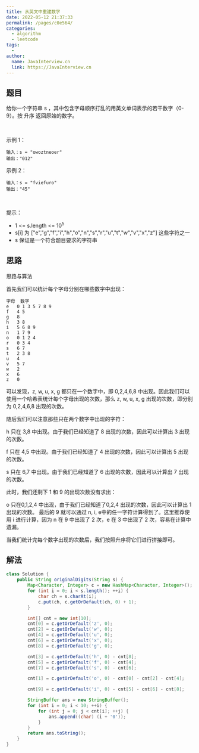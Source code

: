 ```yaml
---
title: 从英文中重建数字
date: 2022-05-12 21:37:33
permalink: /pages/c0e564/
categories:
  - algorithm
  - leetcode
tags:
  - 
author: 
  name: JavaInterview.cn
  link: https://JavaInterview.cn
---
```




## 题目
给你一个字符串 s ，其中包含字母顺序打乱的用英文单词表示的若干数字（0-9）。按 升序 返回原始的数字。

 

示例 1：

    输入：s = "owoztneoer"
    输出："012"
示例 2：

    输入：s = "fviefuro"
    输出："45"
 

提示：

- 1 <= s.length <= 10<sup>5</sup>
- s[i] 为 ["e","g","f","i","h","o","n","s","r","u","t","w","v","x","z"] 这些字符之一
- s 保证是一个符合题目要求的字符串



## 思路

思路与算法

首先我们可以统计每个字母分别在哪些数字中出现：

    字母	数字
    e	0 1 3 5 7 8 9
    f	4 5
    g	8
    h	3 8
    i	5 6 8 9
    n	1 7 9
    o	0 1 2 4
    r	0 3 4
    s	6 7
    t	2 3 8
    u	4
    v	5 7
    w	2
    x	6
    z	0
可以发现，z, w, u, x, g 都只在一个数字中，即 0,2,4,6,8 中出现。因此我们可以使用一个哈希表统计每个字母出现的次数，那么 z, w, u, x, g 出现的次数，即分别为 0,2,4,6,8 出现的次数。

随后我们可以注意那些只在两个数字中出现的字符：

h 只在 3,8 中出现。由于我们已经知道了 8 出现的次数，因此可以计算出 3 出现的次数。

f 只在 4,5 中出现。由于我们已经知道了 4 出现的次数，因此可以计算出 5 出现的次数。

s 只在 6,7 中出现。由于我们已经知道了 6 出现的次数，因此可以计算出 7 出现的次数。

此时，我们还剩下 1 和 9 的出现次数没有求出：

o 只在0,1,2,4 中出现，由于我们已经知道了0,2,4 出现的次数，因此可以计算出 1
出现的次数。 最后的 9 就可以通过 n, i, e中的任一字符计算得到了。这里推荐使用 i
进行计算，因为 n 在 9 中出现了 2 次，e 在 3 中出现了 2 次，容易在计算中遗漏。

当我们统计完每个数字出现的次数后，我们按照升序将它们进行拼接即可。

## 解法
```java
class Solution {
    public String originalDigits(String s) {
        Map<Character, Integer> c = new HashMap<Character, Integer>();
        for (int i = 0; i < s.length(); ++i) {
            char ch = s.charAt(i);
            c.put(ch, c.getOrDefault(ch, 0) + 1);
        }

        int[] cnt = new int[10];
        cnt[0] = c.getOrDefault('z', 0);
        cnt[2] = c.getOrDefault('w', 0);
        cnt[4] = c.getOrDefault('u', 0);
        cnt[6] = c.getOrDefault('x', 0);
        cnt[8] = c.getOrDefault('g', 0);

        cnt[3] = c.getOrDefault('h', 0) - cnt[8];
        cnt[5] = c.getOrDefault('f', 0) - cnt[4];
        cnt[7] = c.getOrDefault('s', 0) - cnt[6];

        cnt[1] = c.getOrDefault('o', 0) - cnt[0] - cnt[2] - cnt[4];

        cnt[9] = c.getOrDefault('i', 0) - cnt[5] - cnt[6] - cnt[8];

        StringBuffer ans = new StringBuffer();
        for (int i = 0; i < 10; ++i) {
            for (int j = 0; j < cnt[i]; ++j) {
                ans.append((char) (i + '0'));
            }
        }
        return ans.toString();
    }
}


```